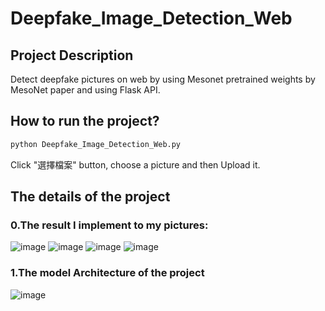 # Deepfake_Image_Detection_Web
## Project Description
Detect deepfake pictures on web by using Mesonet pretrained weights by MesoNet paper and using Flask API.
## How to run the project?

```sh
python Deepfake_Image_Detection_Web.py
```
Click "選擇檔案" button, choose a picture and then Upload it. 
## The details of the project
### 0.The result I implement to my pictures:
![image](https://user-images.githubusercontent.com/76461262/146398620-4ffc01fa-840f-462c-a86c-f1fc023d0d27.png)
![image](https://user-images.githubusercontent.com/76461262/146398647-bcab0819-28b4-4d9d-95c4-78dc3b708cd9.png)
![image](https://user-images.githubusercontent.com/76461262/146398667-78c07941-aee4-4dcc-9b4b-52cfd3f7afc7.png)
![image](https://user-images.githubusercontent.com/76461262/146398681-575fea16-832a-4dce-bce6-4265ef39e804.png)

### 1.The model Architecture of the project
![image](https://user-images.githubusercontent.com/76461262/141642624-62dc2b40-f635-4f5c-b1ce-dd4b184feacf.png)

